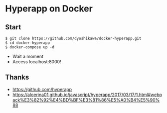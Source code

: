 # Hyperapp on Docker

## Start

~~~
$ git clone https://github.com/dyoshikawa/docker-hyperapp.git
$ cd docker-hyperapp
$ docker-compose up -d
~~~

- Wait a moment
- Access localhost:8000!

## Thanks

- https://github.com/hyperapp
- https://aloerina01.github.io/javascript/hyperapp/2017/03/17/1.html#webpack%E3%82%92%E4%BD%BF%E3%81%86%E5%A0%B4%E5%90%88